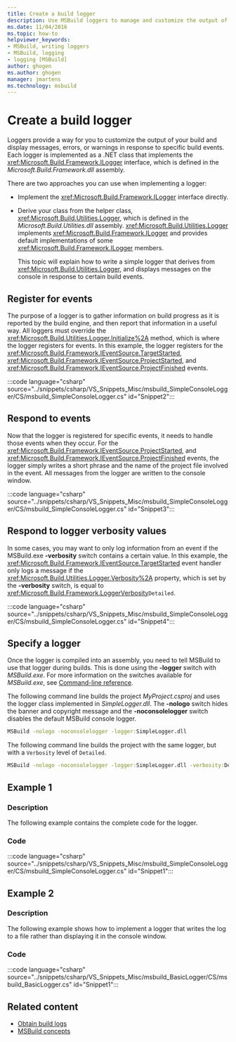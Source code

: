 ```yaml
---
title: Create a build logger
description: Use MSBuild loggers to manage and customize the output of your build and display messages, errors, or warnings in response to specific build events.
ms.date: 11/04/2016
ms.topic: how-to
helpviewer_keywords:
- MSBuild, writing loggers
- MSBuild, logging
- logging [MSBuild]
author: ghogen
ms.author: ghogen
manager: jmartens
ms.technology: msbuild
---
```

# Create a build logger

Loggers provide a way for you to customize the output of your build and display messages, errors, or warnings in response to specific build events. Each logger is implemented as a .NET class that implements the <xref:Microsoft.Build.Framework.ILogger> interface, which is defined in the *Microsoft.Build.Framework.dll* assembly.

There are two approaches you can use when implementing a logger:

- Implement the <xref:Microsoft.Build.Framework.ILogger> interface directly.
- Derive your class from the helper class, <xref:Microsoft.Build.Utilities.Logger>, which is defined in the *Microsoft.Build.Utilities.dll* assembly. <xref:Microsoft.Build.Utilities.Logger> implements <xref:Microsoft.Build.Framework.ILogger> and provides default implementations of some <xref:Microsoft.Build.Framework.ILogger> members.

  This topic will explain how to write a simple logger that derives from <xref:Microsoft.Build.Utilities.Logger>, and displays messages on the console in response to certain build events.

## Register for events

The purpose of a logger is to gather information on build progress as it is reported by the build engine, and then report that information in a useful way. All loggers must override the <xref:Microsoft.Build.Utilities.Logger.Initialize%2A> method, which is where the logger registers for events. In this example, the logger registers for the <xref:Microsoft.Build.Framework.IEventSource.TargetStarted>, <xref:Microsoft.Build.Framework.IEventSource.ProjectStarted>, and <xref:Microsoft.Build.Framework.IEventSource.ProjectFinished> events.

:::code language="csharp" source="../snippets/csharp/VS_Snippets_Misc/msbuild_SimpleConsoleLogger/CS/msbuild_SimpleConsoleLogger.cs" id="Snippet2":::

## Respond to events

Now that the logger is registered for specific events, it needs to handle those events when they occur. For the <xref:Microsoft.Build.Framework.IEventSource.ProjectStarted>, and <xref:Microsoft.Build.Framework.IEventSource.ProjectFinished> events, the logger simply writes a short phrase and the name of the project file involved in the event. All messages from the logger are written to the console window.

:::code language="csharp" source="../snippets/csharp/VS_Snippets_Misc/msbuild_SimpleConsoleLogger/CS/msbuild_SimpleConsoleLogger.cs" id="Snippet3":::

## Respond to logger verbosity values

In some cases, you may want to only log information from an event if the MSBuild.exe **-verbosity** switch contains a certain value. In this example, the <xref:Microsoft.Build.Framework.IEventSource.TargetStarted> event handler only logs a message if the <xref:Microsoft.Build.Utilities.Logger.Verbosity%2A> property, which is set by the **-verbosity** switch, is equal to <xref:Microsoft.Build.Framework.LoggerVerbosity>`Detailed`.

:::code language="csharp" source="../snippets/csharp/VS_Snippets_Misc/msbuild_SimpleConsoleLogger/CS/msbuild_SimpleConsoleLogger.cs" id="Snippet4":::

## Specify a logger

Once the logger is compiled into an assembly, you need to tell MSBuild to use that logger during builds. This is done using the **-logger** switch with *MSBuild.exe*. For more information on the switches available for *MSBuild.exe*, see [Command-line reference](../msbuild/msbuild-command-line-reference.md).

The following command line builds the project *MyProject.csproj* and uses the logger class implemented in *SimpleLogger.dll*. The **-nologo** switch hides the banner and copyright message and the **-noconsolelogger** switch disables the default MSBuild console logger.

```cmd
MSBuild -nologo -noconsolelogger -logger:SimpleLogger.dll
```

The following command line builds the project with the same logger, but with a `Verbosity` level of `Detailed`.

```cmd
MSBuild -nologo -noconsolelogger -logger:SimpleLogger.dll -verbosity:Detailed
```

## Example 1

### Description

The following example contains the complete code for the logger.

### Code

:::code language="csharp" source="../snippets/csharp/VS_Snippets_Misc/msbuild_SimpleConsoleLogger/CS/msbuild_SimpleConsoleLogger.cs" id="Snippet1":::

## Example 2

### Description

The following example shows how to implement a logger that writes the log to a file rather than displaying it in the console window.

### Code

:::code language="csharp" source="../snippets/csharp/VS_Snippets_Misc/msbuild_BasicLogger/CS/msbuild_BasicLogger.cs" id="Snippet1":::

## Related content

- [Obtain build logs](../msbuild/obtaining-build-logs-with-msbuild.md)
- [MSBuild concepts](../msbuild/msbuild-concepts.md)
